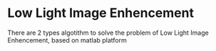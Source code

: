 # Low Light Image Enhencement
There are 2 types algotithm to solve the problem of Low Light Image Enhencement, based on matlab platform
